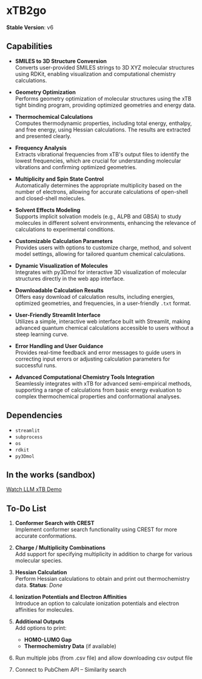 # xTB2go

**Stable Version**: v6

## Capabilities

- **SMILES to 3D Structure Conversion**  
  Converts user-provided SMILES strings to 3D XYZ molecular structures using RDKit, enabling visualization and computational chemistry calculations.

- **Geometry Optimization**  
  Performs geometry optimization of molecular structures using the xTB tight binding program, providing optimized geometries and energy data.

- **Thermochemical Calculations**  
  Computes thermodynamic properties, including total energy, enthalpy, and free energy, using Hessian calculations. The results are extracted and presented clearly.

- **Frequency Analysis**  
  Extracts vibrational frequencies from xTB's output files to identify the lowest frequencies, which are crucial for understanding molecular vibrations and confirming optimized geometries.

- **Multiplicity and Spin State Control**  
  Automatically determines the appropriate multiplicity based on the number of electrons, allowing for accurate calculations of open-shell and closed-shell molecules.

- **Solvent Effects Modeling**  
  Supports implicit solvation models (e.g., ALPB and GBSA) to study molecules in different solvent environments, enhancing the relevance of calculations to experimental conditions.

- **Customizable Calculation Parameters**  
  Provides users with options to customize charge, method, and solvent model settings, allowing for tailored quantum chemical calculations.

- **Dynamic Visualization of Molecules**  
  Integrates with py3Dmol for interactive 3D visualization of molecular structures directly in the web app interface.

- **Downloadable Calculation Results**  
  Offers easy download of calculation results, including energies, optimized geometries, and frequencies, in a user-friendly `.txt` format.

- **User-Friendly Streamlit Interface**  
  Utilizes a simple, interactive web interface built with Streamlit, making advanced quantum chemical calculations accessible to users without a steep learning curve.

- **Error Handling and User Guidance**  
  Provides real-time feedback and error messages to guide users in correcting input errors or adjusting calculation parameters for successful runs.

- **Advanced Computational Chemistry Tools Integration**  
  Seamlessly integrates with xTB for advanced semi-empirical methods, supporting a range of calculations from basic energy evaluation to complex thermochemical properties and conformational analyses.

## Dependencies

- `streamlit`
- `subprocess`
- `os`
- `rdkit`
- `py3Dmol`

## In the works (sandbox)

[Watch LLM xTB Demo](video/LLM_xtb_demo.mov)




## To-Do List

1. **Conformer Search with CREST**  
   Implement conformer search functionality using CREST for more accurate conformations.

2. **Charge / Multiplicity Combinations**  
   Add support for specifying multiplicity in addition to charge for various molecular species.

3. **Hessian Calculation**  
   Perform Hessian calculations to obtain and print out thermochemistry data. **Status**: *Done*

4. **Ionization Potentials and Electron Affinities**  
   Introduce an option to calculate ionization potentials and electron affinities for molecules.

5. **Additional Outputs**  
   Add options to print:
   - **HOMO-LUMO Gap**
   - **Thermochemistry Data** (if available)

6. Run multiple jobs (from .csv file) and allow downloading csv output file

7. Connect to PubChem API – Similarity search


